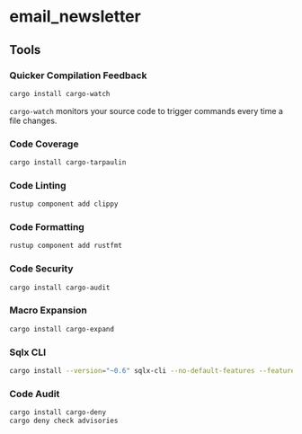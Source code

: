 # email_newsletter

## Tools

### Quicker Compilation Feedback

```bash
cargo install cargo-watch
```

`cargo-watch` monitors your source code to trigger commands every time a file changes.

### Code Coverage

```bash
cargo install cargo-tarpaulin
```

### Code Linting

```bash
rustup component add clippy
```

### Code Formatting

```bash
rustup component add rustfmt
```

### Code Security

```bash
cargo install cargo-audit
```

### Macro Expansion

```bash
cargo install cargo-expand
```

### Sqlx CLI

```bash
cargo install --version="~0.6" sqlx-cli --no-default-features --features rustls,postgres
```

### Code Audit

```bash
cargo install cargo-deny
cargo deny check advisories
```
